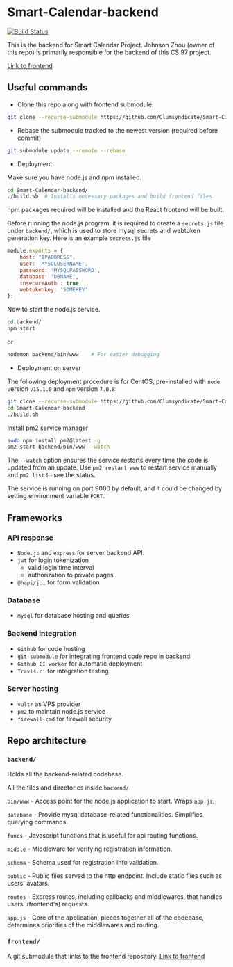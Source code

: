# Smart-Calendar-backend

[![Build Status](https://travis-ci.org/Clumsyndicate/Smart-Calendar-backend.svg?branch=dev)](https://travis-ci.org/Clumsyndicate/Smart-Calendar-backend)

This is the backend for Smart Calendar Project. 
Johnson Zhou (owner of this repo) is primarily responsible for the backend of this CS 97 project. 

[Link to frontend](https://github.com/Clumsyndicate/Smart-Calendar-Frontend)

## Useful commands

- Clone this repo along with frontend submodule.

```bash
git clone --recurse-submodule https://github.com/Clumsyndicate/Smart-Calendar-backend.git
```

- Rebase the submodule tracked to the newest version (required before commit)

```bash
git submodule update --remote --rebase
```

- Deployment

Make sure you have node.js and npm installed.

```bash
cd Smart-Calendar-backend/
./build.sh  # Installs necessary packages and build frontend files
```

npm packages required will be installed and the React frontend will be built.

Before running the node.js program, it is required to create a `secrets.js` file under `backend/`, which is used to store mysql secrets and webtoken generation key.
Here is an example `secrets.js` file

```js
module.exports = {
    host: "IPADDRESS",
    user: 'MYSQLUSERNAME',
    password: 'MYSQLPASSWORD',
    database: 'DBNAME',
    insecureAuth : true,
    webtokenkey: 'SOMEKEY'
};
```

Now to start the node.js service.

```bash
cd backend/
npm start
```
or

```bash
nodemon backend/bin/www    # For easier debugging
```

- Deployment on server

The following deployment procedure is for CentOS, pre-installed with `node` version `v15.1.0` and `npm` version `7.0.8`. 

```bash
git clone --recurse-submodule https://github.com/Clumsyndicate/Smart-Calendar-backend.git
cd Smart-Calendar-backend
./build.sh
```

Install pm2 service manager

```bash
sudo npm install pm2@latest -g
pm2 start backend/bin/www --watch
```

The `--watch` option ensures the service restarts every time the code is updated from an update. 
Use `pm2 restart www` to restart service manually and `pm2 list` to see the status.

The service is running on port 9000 by default, and it could be changed by setting environment variable `PORT`.

## Frameworks

### API response

- `Node.js` and `express` for server backend API. 
- `jwt` for login tokenization
    * valid login time interval
    * authorization to private pages
- `@hapi/joi` for form validation 

### Database

- `mysql` for database hosting and queries

### Backend integration

- `Github` for code hosting
- `git submodule` for integrating frontend code repo in backend
- `Github CI worker` for automatic deployment
- `Travis.ci` for integration testing

### Server hosting

- `vultr` as VPS provider
- `pm2` to maintain node.js service
- `firewall-cmd` for firewall security


## Repo architecture

### `backend/` 

Holds all the backend-related codebase. 

All the files and directories inside `backend/`

`bin/www` - Access point for the node.js application to start. Wraps `app.js`.

`database` - Provide mysql database-related functionalities. Simplifies querying commands.

`funcs` - Javascript functions that is useful for api routing functions. 

`middle` - Middleware for verifying registration information.

`schema` - Schema used for registration info validation.

`public` - Public files served to the http endpoint. Include static files such as users' avatars.

`routes` - Express routes, including callbacks and middlewares, that handles users' (frontend's) requests. 

`app.js` - Core of the application, pieces together all of the codebase, determines priorities of the middlewares and routing.


### `frontend/`

A git submodule that links to the frontend repository. 
[Link to frontend](https://github.com/Clumsyndicate/Smart-Calendar-Frontend)
